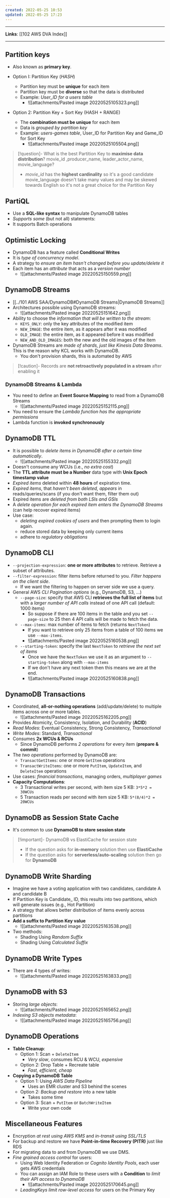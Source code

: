 ```yaml
---
created: 2022-05-25 10:53
updated: 2022-05-25 17:23
---
```

---
**Links**: [[102 AWS DVA Index]]

---
## Partition keys
- Also known as **primary key**.
- Option I: Partition Key (*HASH*)
	- Partition key must be **unique** for each item
	- Partition key must be **diverse** so that the data is distributed
	- Example: *User_ID for a users table*
		- ![[attachments/Pasted image 20220525105323.png]]

- Option 2: Partition Key + Sort Key (HASH + RANGE)
	- The **combination must be unique** for each item
	- Data is *grouped by partition key*
	- Example: *users-games table*, User_ID for Partition Key and Game_ID for Sort Key
		- ![[attachments/Pasted image 20220525105504.png]]

> [!question]- What is the best Partition Key to **maximise data distribution**? movie_id ,producer_name, leader_actor_name, movie_language?
> - *movie_id* has the **highest cardinality** so it's a good candidate 
> movie_language doesn't take many values and may be skewed towards English so it's not a great choice for the Partition Key

## PartiQL
- Use a **SQL-like syntax** to manipulate DynamoDB tables
- *Supports some* (but not all) statements:
- It supports Batch operations

## Optimistic Locking
- DynamoDB has a feature called **Conditional Writes**
- It is *type of concurrency model*.
- A strategy to *ensure an item hasn't changed before you update/delete it*
- Each item has an *attribute* that acts as a *version number*
	- ![[attachments/Pasted image 20220525150559.png]]

## DynamoDB Streams
- [[../101 AWS SAA/DynamoDB#DynamoDB Streams|DynamoDB Streams]]
- Architectures possible using DynamoDB streams:
	- ![[attachments/Pasted image 20220525151642.png]]
- Ability to choose the *information that will be written to the stream*:
	- `KEYS_ONLY`: only the key attributes of the modified item
	- `NEW_IMAGE`: the entire item, as it appears after it was modified
	- `OLD_IMAGE`: the entire item, as it appeared before it was modified
	- `NEW_AND_OLD_IMAGES`: both the new and the old images of the item
- DynamoDB Streams are *made of shards, just like Kinesis Data Streams*. This is the reason why KCL works with DynamoDB.
	- You don't provision shards, this is automated by AWS

> [!caution]- Records are **not retroactively populated in a stream** after enabling it 

### DynamoDB Streams & Lambda
- You need to define an **Event Source Mapping** to read from a DynamoDB Streams
	- ![[attachments/Pasted image 20220525152115.png]]
- You need to ensure the *Lambda function has the appropriate permissions*
- Lambda function is **invoked synchronously**

## DynamoDB TTL
- It is possible to *delete items in DynamoDB after a certain time automatically*.
	- ![[attachments/Pasted image 20220525155332.png]]
- Doesn't consume any WCUs (i.e., *no extra cost*) 
- The **TTL attribute must be a Number** data type with **Unix Epoch timestamp value**
- *Expired items* deleted within **48 hours** of expiration time.
- *Expired items*, that *haven't been deleted, appears* in reads/queries/scans (if you don't want them, filter them out)
- Expired items are *deleted from both LSIs and GSIs*
- A *delete operation for each expired item enters the DynamoDB Streams* (can help recover expired items)
- Use case: 
	- *deleting expired cookies of users* and then prompting them to login again.
	- reduce stored data by keeping only current items
	- adhere to *regulatory obligations*

## DynamoDB CLI
- `--projection-expression`: **one or more attributes** to retrieve. Retrieve a subset of attributes.
- `--filter-expression`: filter items before returned to you. *Filter happens on the client side*.
	- If we want the filtering to happen on server side we use a query.
- General AWS *CLI Pagination options* (e.g., DynamoDB, S3, ...)
	- `--page-size`: specify that AWS CLI **retrieves the full list of items** but with a *larger number of API calls* instead of one API call (default: 1000 items)
		- So suppose if there are 100 items in the table and you set `--page-size` to 25 then 4 API calls will be made to fetch the data.
	- `--max-items`: max number of items to fetch (returns `NextToken`)
		- If you want to retrieve only 25 items from a table of 100 items we use `--max-items`. 
		- ![[attachments/Pasted image 20220525160538.png]]
	- `--starting-token`: specify the last `NextToken` to *retrieve the next set of items*
		- Once we have the `NextToken` we use it as an argument to `--starting-token` along with `--max-items`
		- If we don't have any next token then this means we are at the end.
		- ![[attachments/Pasted image 20220525160838.png]]

## DynamoDB Transactions
- Coordinated, **all-or-nothing operations** (add/update/delete) to multiple items across one or more tables.
	- ![[attachments/Pasted image 20220525162205.png]]
- Provides Atomicity, Consistency, Isolation, and Durability (**ACID**)
- *Read Modes*: Eventual Consistency, Strong Consistency, *Transactional*
- *Write Modes*: Standard, *Transactional*
- Consumes **2x WCUs & RCUs**
	- Since DynamoDB performs *2 operations* for every item (**prepare & commit**)
- The *two operations* performed by DynamoDB are: 
	- `TransactGetItems`: one or more `GetItem` operations
	- `TransactWriteItems`: one or more `PutItem`, `UpdateItem`, and `DeleteItem` operations
- Use cases: *financial transactions*, managing orders, *multiplayer games*
- **Capacity Computations**:
	- 3 Transactional writes per second, with item size 5 KB: `3*5*2 = 30WCUs`
	- 5 Transaction reads per second with item size 5 KB: `5*(8/4)*2 = 20WCUs`

## DynamoDB as Session State Cache
- It's common to use **DynamoDB to store session state**

> [!important]- DynamoDB vs ElastiCache for session state
> - If the question asks for **in-memory** solution then use **ElastiCache**
> - If the question asks for **serverless/auto-scaling** solution then go for **DynamoDB**

## DynamoDB Write Sharding
- Imagine we have a voting application with two candidates, candidate A and candidate B
- If Partition Key is Candidate_ ID, this results into two partitions, which will generate issues (e.g., Hot Partition)
- A strategy that allows better distribution of items evenly across partitions 
- **Add a suffix to Partition Key value**
	- ![[attachments/Pasted image 20220525163538.png]]
- Two methods:
	- Shading Using *Random Suffix*
	- Shading Using *Calculated Suffix*

## DynamoDB Write Types
- There are 4 types of writes:
	- ![[attachments/Pasted image 20220525163833.png]]

## DynamoDB with S3
- Storing *large objects*:
	- ![[attachments/Pasted image 20220525165652.png]]
- *Indexing S3 objects metadata*:
	- ![[attachments/Pasted image 20220525165756.png]]

## DynamoDB Operations
- **Table Cleanup**:
	- Option 1: Scan + `DeleteItem`
		- *Very slow*, consumes RCU & WCU, *expensive*
	- Option 2: Drop Table + Recreate table
		- *Fast, efficient, cheap*
- **Copying a DynamoDB Table**
	- Option 1: Using *AWS Data Pipeline*
		- Uses an EMR cluster and S3 behind the scenes
	- Option 2: *Backup and restore* into a new table
		- Takes some time
	- Option 3: Scan + `PutItem` or `BatchWriteItem`
		- Write your own code

## Miscellaneous Features
- Encryption *at rest using AWS KMS* and *in-transit using SSL/TLS*
- For backup and restore we have **Point-in-time Recovery (PITR)** just like RDS
- For migrating data to and from DynamoDB we use DMS.
- *Fine grained access control* for users:
	- Using Web Identity Federation or *Cognito Identity Pools*, each user gets AWS credentials
	- You can assign an lAM Role to these users with a **Condition** to *limit their API access to DynamoDB*
		- ![[attachments/Pasted image 20220525170645.png]]
	- *LeadingKeys limit row-level access* for users on the Primary Key

